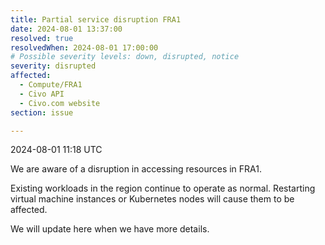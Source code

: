 ```yaml
---
title: Partial service disruption FRA1
date: 2024-08-01 13:37:00
resolved: true
resolvedWhen: 2024-08-01 17:00:00
# Possible severity levels: down, disrupted, notice
severity: disrupted 
affected:
  - Compute/FRA1
  - Civo API
  - Civo.com website
section: issue

---
```


2024-08-01 11:18 UTC

We are aware of a disruption in accessing resources in FRA1.

Existing workloads in the region continue to operate as normal. Restarting virtual machine instances or Kubernetes nodes will cause them to be affected.

We will update here when we have more details.
